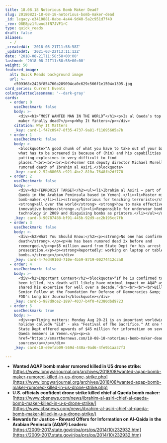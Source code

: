 ```yaml
---
title: 18.08.18 Notorious Bomb Maker Dead?
slug: 20180821-18-08-18-notorious-bomb-maker-dead
_id: legacy-e3410881-0abe-4a44-9d40-5a2c951d7f49
_rev: O8E8pz1fLwnc3fN7JVF1rC
type: quick_reads
draft: false
aliases:
  - /
_createdAt: '2018-08-21T11:58:58Z'
_updatedAt: '2021-03-22T13:11:12Z'
date: '2018-08-21T11:58:58+00:00'
lastmod: '2018-08-21T11:58:58+00:00'
weight: 50
featured_image:
  alt: Quick Reads background image
  url: >-
    c509368c2428f854760a289094ca0c629c566f1e1504x1395.jpg
card_series: Current Events
colorpaletteclassname: '--dark-gray'
cards:
  - order: 0
    useCheckmark: false
    body: >-
      <div><h1>“MOST WANTED MAN IN THE WORLD”</h1><p>Is al Qaeda’s top bomb
      maker finally dead?</p><p>Why It Matters</p></div>
    citation: Why It Matters
    _key: card-1-f47c0947-8f35-4737-9a81-f11695605a7b
  - order: 1
    useCheckmark: false
    body: >-
      <blockquote>“A good chunk of what you have to take out of your bag and
      what has to be screened is because of (him) and his capabilities of
      putting explosives in very difficult to find
      places.”<br><br><br><br>Former CIA deputy director Michael Morell on the
      rumored death of Ibrahim al Asiri.</blockquote>
    _key: card-2-52b88063-c921-4bc2-810a-7648fb2df778
  - order: 2
    useCheckmark: false
    body: >-
      <div><h2>TERRORIST TARGET</h2><ul><li>Ibrahim al Asiri – part of AQAP (Al
      Qaeda in the Arabian Peninsula based in Yemen).</li><li>Master mind
      bomb-maker.</li><li><strong>Notorious for teaching terrorists</strong>
      <strong>all over the world</strong> <strong>how to make effective,
      innovative bombs</strong>.</li><li>Responsible for underwear bomber
      technology in 2009 and disguising bombs as printers.</li></ul></div>
    _key: card-3-90787488-bf91-445b-92d9-ac2b195cc7fb
  - order: 3
    useCheckmark: false
    body: >-
      <div><h2>What You Should Know:</h2><p><strong>No one has confirmed his
      death</strong>.</p><p>He has been rumored dead 2x before and
      reemerged.</p><p>$5 million award from State Dept for his arrest and
      prosecution.</p><p><strong>Reportedly: working on laptop or tablet
      bombs.</strong></p></div>
    _key: card-4-7ed4910d-710e-4b59-8719-00274412c3a0
  - order: 4
    useCheckmark: false
    body: >-
      <div><h2>Important Context</h2><blockquote>“If he is confirmed to have
      been killed, his death will likely have minimal impact on AQAP as he has
      shared his expertise for well over a decade.”<br><br><br><br>Bill Roggio,
      Senior Fellow at the Foundation for Defense of Democracies &amp; Editor of
      FDD's Long War Journal</blockquote></div>
    _key: card-5-987d9ce2-1897-4037-b4f0-42380dbd9723
  - order: 5
    useCheckmark: true
    body: >-
      <div><p>Timing matters: Monday Aug 20-21 is an important worldwide Muslim
      holiday calledA "Eid" - aka "Festival of The Sacrifice." At one time, the
      State Dept offered upwards of $45 million for information on several al
      Qaeda members in Yemen.</p><p><a
      href="https://smarthernews.com/18-08-18-notorious-bomb-maker-dead/">view
      sources</a></p></div>
    _key: card-10-e9efab09-569d-440a-9ad6-4fe9b1aa37f3

---
```

* **Wanted AQAP bomb maker rumored killed in US drone strike:**  
[https://www.longwarjournal.org/archives/2018/08/wanted-aqap-bomb-maker-rumored-killed-in-us-drone-strike.php](https://www.longwarjournal.org/archives/2018/08/wanted-aqap-bomb-maker-rumored-killed-in-us-drone-strike.php)
* **U.S. officials confident drone strike killed chief al Qaeda bomb maker:**  
[https://www.cbsnews.com/news/ibrahim-al-asiri-chief-al-qaeda-bomb-maker-killed-in-u-s-drone-strike/](https://www.cbsnews.com/news/ibrahim-al-asiri-chief-al-qaeda-bomb-maker-killed-in-u-s-drone-strike/)
* **Rewards for Justice – Reward Offers for Information on Al-Qaida in the Arabian Peninsula (AQAP) Leaders:**  
[https://2009-2017.state.gov/r/pa/prs/ps/2014/10/232932.htm](https://2009-2017.state.gov/r/pa/prs/ps/2014/10/232932.htm)